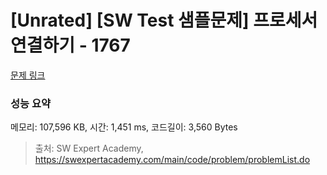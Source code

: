 # [Unrated] [SW Test 샘플문제] 프로세서 연결하기 - 1767 

[문제 링크](https://swexpertacademy.com/main/code/problem/problemDetail.do?contestProbId=AV4suNtaXFEDFAUf) 

### 성능 요약

메모리: 107,596 KB, 시간: 1,451 ms, 코드길이: 3,560 Bytes



> 출처: SW Expert Academy, https://swexpertacademy.com/main/code/problem/problemList.do